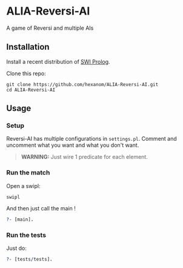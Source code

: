 ALIA-Reversi-AI
===============

A game of Reversi and multiple AIs

Installation
------------

Install a recent distribution of [SWI Prolog](http://www.swi-prolog.org/).

Clone this repo:

```shell
git clone https://github.com/hexanom/ALIA-Reversi-AI.git
cd ALIA-Reversi-AI
```

Usage
-----

### Setup

Reversi-AI has multiple configurations in `settings.pl`. Comment and uncomment what you want and what you don't want.

> **WARNING:** Just wire 1 predicate for each element.

### Run the match

Open a swipl:
```shell
swipl
```

And then just call the main !
```prolog
?- [main].
```

### Run the tests

Just do:
```prolog
?- [tests/tests].
```

